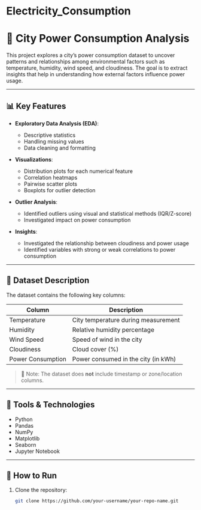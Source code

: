 # Electricity_Consumption

# 🔌 City Power Consumption Analysis

This project explores a city’s power consumption dataset to uncover patterns and relationships among environmental factors such as temperature, humidity, wind speed, and cloudiness. The goal is to extract insights that help in understanding how external factors influence power usage.

---

## 📊 Key Features

- **Exploratory Data Analysis (EDA)**:
  - Descriptive statistics
  - Handling missing values
  - Data cleaning and formatting

- **Visualizations**:
  - Distribution plots for each numerical feature
  - Correlation heatmaps
  - Pairwise scatter plots
  - Boxplots for outlier detection

- **Outlier Analysis**:
  - Identified outliers using visual and statistical methods (IQR/Z-score)
  - Investigated impact on power consumption

- **Insights**:
  - Investigated the relationship between cloudiness and power usage
  - Identified variables with strong or weak correlations to power consumption

---

## 📂 Dataset Description

The dataset contains the following key columns:

| Column        | Description                                |
|---------------|--------------------------------------------|
| Temperature   | City temperature during measurement        |
| Humidity      | Relative humidity percentage               |
| Wind Speed    | Speed of wind in the city                  |
| Cloudiness    | Cloud cover (%)                            |
| Power Consumption | Power consumed in the city (in kWh)     |

> 📝 Note: The dataset does **not** include timestamp or zone/location columns.

---

## 🧰 Tools & Technologies

- Python  
- Pandas  
- NumPy  
- Matplotlib  
- Seaborn  
- Jupyter Notebook  

---

## 🚀 How to Run

1. Clone the repository:
   ```bash
   git clone https://github.com/your-username/your-repo-name.git
